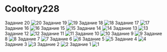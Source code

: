 # Cooltory228
Задание 20
![20](https://github.com/user-attachments/assets/8857234d-9e6e-406f-8ffc-7fb92f189dfc)
Задание 19
![19](https://github.com/user-attachments/assets/d83a87a4-6504-4d61-bee3-302fab6817cf)
Задание 18
![18](https://github.com/user-attachments/assets/d816b996-6838-475d-85e2-e91dced47e5f)
Задание 17
![17](https://github.com/user-attachments/assets/d7ec2caa-4709-49d2-b810-9e92ffe910c5)
Задание 16
![16](https://github.com/user-attachments/assets/c33d9f7b-aa60-4faf-a312-9d1a191beefc)
Задание 15
![15](https://github.com/user-attachments/assets/fdfc4380-b2e0-42d0-bad4-8497b74c75c8)
Задание 14
![14](https://github.com/user-attachments/assets/33042667-c5cf-4159-b12a-5853ddfa26f8)
Задание 13
![13](https://github.com/user-attachments/assets/1de88023-8c41-4dd6-8fd7-7888dab69b45)
Задание 12
![12](https://github.com/user-attachments/assets/bfd427f3-5a5b-41bd-b588-26de5dc458b6)
Задание 11
![11](https://github.com/user-attachments/assets/b315e955-12c9-45fb-8f5f-d15ce781f55a)
Задание 10
![10](https://github.com/user-attachments/assets/6271ff07-63ad-4322-a704-f026d74ae4f3)
Задание 9
![9](https://github.com/user-attachments/assets/5c02e233-9e0e-423a-8a2c-596e784fe3f1)
Задание 8
![8](https://github.com/user-attachments/assets/2c06c168-5151-476b-acc8-61e6d877a09d)
Задание 7
![7](https://github.com/user-attachments/assets/af448130-3381-49f9-b889-d48e891ae7c0)
Задание 6
![6](https://github.com/user-attachments/assets/b438495c-bc59-41d8-960c-80910520d4b6)
Задание 5
![5](https://github.com/user-attachments/assets/71477080-7711-4229-9308-cfdbdbc91fab)
Задание 4
![4](https://github.com/user-attachments/assets/4619893d-b948-42c8-bb17-f370bbd9cfc4)
Задание 3
![3](https://github.com/user-attachments/assets/04e0cee9-308a-413c-b6c0-85fa6bcfd32c)
Задание 2
![2](https://github.com/user-attachments/assets/ad8ca215-5835-494a-98e3-f86f34c55f06)
Задание 1
![1](https://github.com/user-attachments/assets/798f7f5a-a91e-47ab-a3ca-3bb9230c5807)
